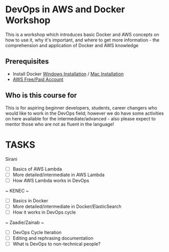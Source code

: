 # DevOps in AWS and Docker Workshop
This is a workshop which introduces basic Docker and AWS concepts on how to use it, why it's important, and where to get more information - the comprehension and application of Docker and AWS knowledge

## Prerequisites ##
 * Install Docker [Windows Installation](https://docs.docker.com/v17.09/docker-for-windows/install/) / [Mac Installation](https://docs.docker.com/docker-for-mac/install/) 
 * [AWS Free/Paid Account](https://portal.aws.amazon.com/billing/signup?nc2=h_ct&src=header_signup&redirect_url=https%3A%2F%2Faws.amazon.com%2Fregistration-confirmation#/start) 



## Who is this course for ##

 This is for aspiring beginner developers, students, career changers who would like to work in the DevOps field; however we do have some activities on here available for the intermediate/advanced - also please expect to mentor those who are not as fluent in the language!

# TASKS #

Sirani
- [ ] Basics of AWS Lambda
- [ ] More detailed/intermediate in AWS Lambda
- [ ] How AWS Lambda works in DevOps

~ KENEC ~
- [ ] Basics in Docker
- [ ] More detailed/intermediate in Docker/ElasticSearch
- [ ] How it works in DevOps cycle

~ Zaadie/Zainab ~
- [ ] DevOps Cycle Iteration 
- [ ] Editing and rephrasing documentation
- [ ] What is DevOps to non-technical people?
